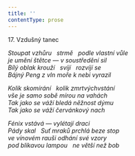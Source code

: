 ```yaml
---
title: ''
contentType: prose
---
```


17. Vzdušný tanec

_Stoupat vzhůru   strmě   podle vlastní vůle  
je umění štětce — v soustředění sil  
Bílý oblak krouží   svíjí   rozvíjí se  
Bájný Peng z vln moře k nebi vyrazil_

_Kolik skomírání   kolik zmrtvýchvstání  
vše je samo sobě mírou na vahách  
Tak jako se váží bledá něžnost dýmu  
Tak jako se váží červánkový nach_

_Fénix vstává — vylétají draci  
Pády skal   Suť mraků prchlá beze stop  
ve vínovém rauši odhání své vzory  
pod blikavou lampou   ne větší než bob_

